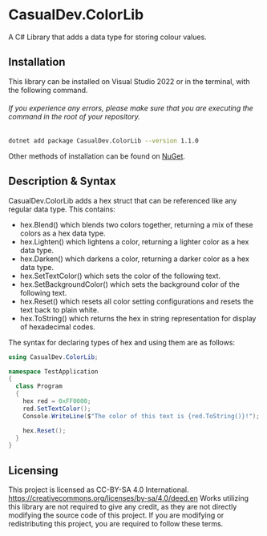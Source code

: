 # CasualDev.ColorLib
A C# Library that adds a data type for storing colour values.

## Installation
This library can be installed on Visual Studio 2022 or in the terminal, with the following command.
###### If you experience any errors, please make sure that you are executing the command in the root of your repository.

```bash
dotnet add package CasualDev.ColorLib --version 1.1.0
```

Other methods of installation can be found on [NuGet](https://www.nuget.org/packages/CasualDev.ColorLib/).

## Description & Syntax
CasualDev.ColorLib adds a hex struct that can be referenced like any regular data type. This contains:
- hex.Blend() which blends two colors together, returning a mix of these colors as a hex data type.
- hex.Lighten() which lightens a color, returning a lighter color as a hex data type.
- hex.Darken() which darkens a color, returning a darker color as a hex data type.
- hex.SetTextColor() which sets the color of the following text.
- hex.SetBackgroundColor() which sets the background color of the following text.
- hex.Reset() which resets all color setting configurations and resets the text back to plain white.
- hex.ToString() which returns the hex in string representation for display of hexadecimal codes.

The syntax for declaring types of hex and using them are as follows:
```cs
using CasualDev.ColorLib;

namespace TestApplication
{
  class Program
  {
    hex red = 0xFF0000;
    red.SetTextColor();
    Console.WriteLine($"The color of this text is {red.ToString()}!");

    hex.Reset();
  }
}
```

## Licensing
This project is licensed as CC-BY-SA 4.0 International. https://creativecommons.org/licenses/by-sa/4.0/deed.en
Works utilizing this library are not required to give any credit, as they are not directly modifying the source code of this project. If you are modifying or redistributing this project, you are required to follow these terms.
